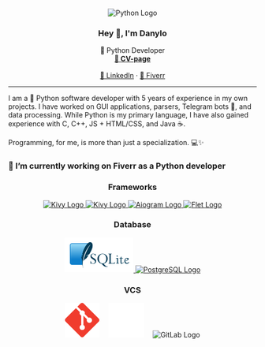 <br />
<div align="center">
  <img src="https://s3.dualstack.us-east-2.amazonaws.com/pythondotorg-assets/media/community/logos/python-logo-only.png" alt="Python Logo" title="Python Logo" style="height: 8em;">
  <h3>Hey 👋, I'm Danylo</h3>

  <p align="center">
    🐍 Python Developer
    <br />
    <a href="https://danil09234.github.io/cv/"><strong>👤 CV-page</strong></a>
    <br />
    <br />
    <a href="www.linkedin.com/in/danylo-zahorulko">🔗 LinkedIn</a>
    ·
    <a href="https://www.fiverr.com/danil09123">💼 Fiverr</a>
  </p>
</div>

---

I am a 🐍 Python software developer with 5 years of experience in my own projects. I have worked on GUI applications, parsers, Telegram bots 🤖, and data processing. While Python is my primary language, I have also gained experience with C, C++, JS + HTML/CSS, and Java ☕.

Programming, for me, is more than just a specialization. 💻✨

### 🔭 I’m currently working on Fiverr as a Python developer


<div align="center">
    <h3>Frameworks</h3>
    <a href="https://kivy.org">
        <img src="https://kivy.org/static/images/logo_kivy_white.png" alt="Kivy Logo" title="Kivy Logo" style="height: 5em;">
    </a>
    <a href="https://fastapi.tiangolo.com">
        <img src="https://fastapi.tiangolo.com/img/logo-margin/logo-teal.png" alt="Kivy Logo" title="FastAPI Logo" style="height: 5em;">
    </a>
    <a href="https://aiogram.dev">
        <img src="https://aiogram.dev/img/logo.c95d892f.png" alt="Aiogram Logo" title="Aiogram Logo" style="height: 5em;">
    </a>
    <a href="https://flet.dev">
        <img src="https://flet.dev/img/logo.svg" alt="Flet Logo" title="Flet Logo" style="height: 5em;">
    </a>
</div>

<div align="center">
    <h3>Database</h3>
    <a href="https://www.sqlite.org/index.html">
        <img src="sqlite.svg" alt="SQLite Logo" title="SQLite Logo" style="height: 5em;">
    </a>
    <a href="https://www.postgresql.org">
        <img src="https://www.postgresql.org/media/img/about/press/elephant.png" alt="PostgreSQL Logo" title="PostgreSQL Logo" style="height: 5em;">
    </a>
</div>

<div align="center">
    <h3>VCS</h3>
    <img src="git.svg" alt="Git Logo" title="Git Logo" style="height: 5em; margin-right: 1em;">
    <img src="github.png" alt="Git Logo" title="GitHub Logo" style="height: 5em; margin-right: 1em;">
    <img src="https://images.ctfassets.net/xz1dnu24egyd/3FbNmZRES38q2Sk2EcoT7a/a290dc207a67cf779fc7c2456b177e9f/press-kit-icon.svg" alt="GitLab Logo" title="GitLab Logo" style="height: 5em;">
</div>
<br />
